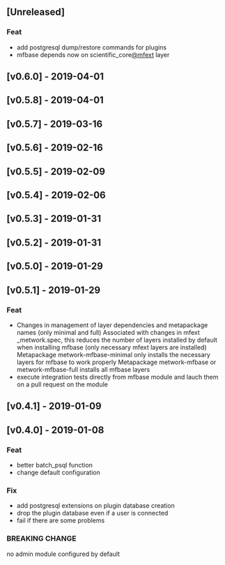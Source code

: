 <a name="unreleased"></a>
## [Unreleased]

### Feat
- add postgresql dump/restore commands for plugins
- mfbase depends now on scientific_core[@mfext](https://github.com/mfext) layer

<a name="v0.6.0"></a>
## [v0.6.0] - 2019-04-01

<a name="v0.5.8"></a>
## [v0.5.8] - 2019-04-01

<a name="v0.5.7"></a>
## [v0.5.7] - 2019-03-16

<a name="v0.5.6"></a>
## [v0.5.6] - 2019-02-16

<a name="v0.5.5"></a>
## [v0.5.5] - 2019-02-09

<a name="v0.5.4"></a>
## [v0.5.4] - 2019-02-06

<a name="v0.5.3"></a>
## [v0.5.3] - 2019-01-31

<a name="v0.5.2"></a>
## [v0.5.2] - 2019-01-31

<a name="v0.5.0"></a>
## [v0.5.0] - 2019-01-29

<a name="v0.5.1"></a>
## [v0.5.1] - 2019-01-29
### Feat
- Changes in management of layer dependencies and metapackage names (only minimal and full) Associated with changes in mfext _metwork.spec, this reduces the number of layers installed by default when installing mfbase (only necessary mfext layers are installed) Metapackage metwork-mfbase-minimal only installs the necessary layers for mfbase to work properly Metapackage metwork-mfbase or metwork-mfbase-full installs all mfbase layers
- execute integration tests directly from mfbase module and lauch them on a pull request on the module

<a name="v0.4.1"></a>
## [v0.4.1] - 2019-01-09

<a name="v0.4.0"></a>
## [v0.4.0] - 2019-01-08
### Feat
- better batch_psql function
- change default configuration

### Fix
- add postgresql extensions on plugin database creation
- drop the plugin database even if a user is connected
- fail if there are some problems

### BREAKING CHANGE

no admin module configured by default

